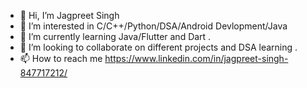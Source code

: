 - 👋 Hi, I’m Jagpreet Singh
- 👀 I’m interested in C/C++/Python/DSA/Android Devlopment/Java  
- 🌱 I’m currently learning Java/Flutter and Dart .
- 💞️ I’m looking to collaborate on different projects and DSA learning  .
- 📫 How to reach me https://www.linkedin.com/in/jagpreet-singh-847717212/ 

<!---
JaGPR/JaGPR is a ✨ special ✨ repository because its `README.md` (this file) appears on your GitHub profile.
You can click the Preview link to take a look at your changes.
--->
